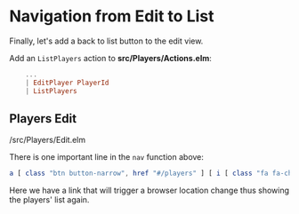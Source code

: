 # Navigation from Edit to List

Finally, let's add a back to list button to the edit view.


Add an `ListPlayers` action to __src/Players/Actions.elm__:

```elm
    ...
    | EditPlayer PlayerId
    | ListPlayers
```

## Players Edit

/src/Players/Edit.elm


There is one important line in the `nav` function above:

```elm
a [ class "btn button-narrow", href "#/players" ] [ i [ class "fa fa-chevron-left" ] [], text " Players" ]
```

Here we have a link that will trigger a browser location change thus showing the players' list again.








